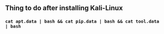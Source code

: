 ## Thing to do after installing Kali-Linux
### `cat apt.data | bash && cat pip.data | bash && cat tool.data | bash`
